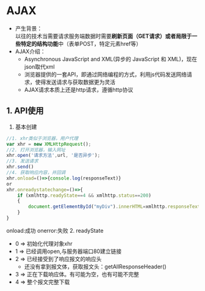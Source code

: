 # AJAX  
+ 产生背景：  
以往的技术当需要请求服务端数据时需要**刷新页面（GET请求）**或者**局限于一些特定的结构功能**中（表单POST，特定元素href等）  
+ AJAX介绍：  
  + Asynchronous JavaScript and XML(异步的 JavaScript 和 XML)，现在json取代xml  
  + 浏览器提供的一套API，即通过网络编程的方式，利用js代码发送网络请求，使得发送请求与获取数据更为灵活  
  + AJAX请求本质上还是http请求，遵循http协议  
 
## 1. API使用
1. 基本创建  
```javascript
//1. xhr类似于浏览器，用户代理
var xhr = new XMLHttpRequest();
//2. 打开浏览器，输入网址
xhr.open('请求方法',url, '是否异步'); 
//3. 发送请求
xhr.send()
//4. 获取响应内容，并回调
xhr.onload=()=>{console.log(responseText)}
or
xhr.onreadystatechange=()=>{
    if (xmlhttp.readyState==4 && xmlhttp.status==200)
    {
        document.getElementById("myDiv").innerHTML=xmlhttp.responseText;
    }
}
```  
onload:成功
onerror:失败
2. readyState  
   + 0 => 初始化代理对象xhr  
   + 1 => 已经调用open,与服务器端口80建立链接  
   + 2 => 已经接受到了响应报文的响应头  
      + 还没有拿到报文体，获取报文头：getAllResponseHeader() 
   + 3 => 正在下载响应体。有可能为空，也有可能不完整  
   + 4 => 整个报文完整下载 